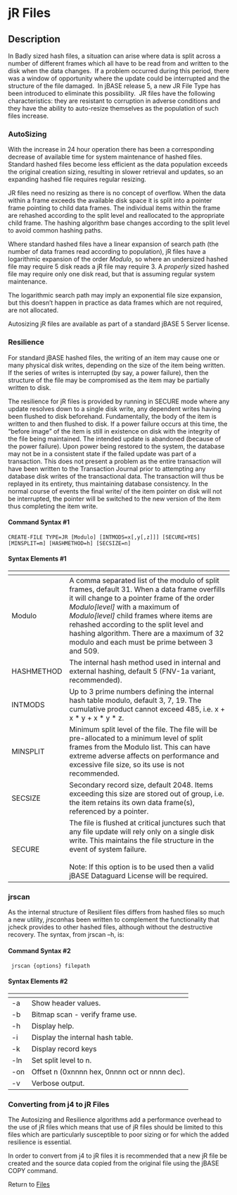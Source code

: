 # jR Files

<PageHeader />

## Description

In Badly sized hash files, a situation can arise where data is split across a number of different frames which all have to be read from and written to the disk when the data changes.  If a problem occurred during this period, there was a window of opportunity where the update could be interrupted and the structure of the file damaged.  In jBASE release 5, a new JR File Type has been introduced to eliminate this possibility.  JR files have the following characteristics: they are resistant to corruption in adverse conditions and they have the ability to auto-resize themselves as the population of such files increase.

### AutoSizing

With the increase in 24 hour operation there has been a corresponding decrease of available time for system maintenance of hashed files. Standard hashed files become less efficient as the data population exceeds the original creation sizing, resulting in slower retrieval and updates, so an expanding hashed file requires regular resizing.

JR files need no resizing as there is no concept of overflow. When the data within a frame exceeds the available disk space it is split into a pointer frame pointing to child data frames. The individual items within the frame are rehashed according to the split level and reallocated to the appropriate child frame. The hashing algorithm base changes according to the split level to avoid common hashing paths.

Where standard hashed files have a linear expansion of search path (the number of data frames read according to population), jR files have a logarithmic expansion of the order *Modulo*, so where an undersized hashed file may require 5 disk reads a jR file may require 3. A *properly* sized hashed file may require only one disk read, but that is assuming regular system maintenance.

The logarithmic search path may imply an exponential file size expansion, but this doesn’t happen in practice as data frames which are not required, are not allocated.

Autosizing jR files are available as part of a standard jBASE 5 Server license.

### Resilience

For standard jBASE hashed files, the writing of an item may cause one or many physical disk writes, depending on the size of the item being written. If the series of writes is interrupted (by say, a power failure), then the structure of the file may be compromised as the item may be partially written to disk.

The resilience for jR files is provided by running in SECURE mode where any update resolves down to a single disk write, any dependent writes having been flushed to disk beforehand. Fundamentally, the body of the item is written to and then flushed to disk. If a power failure occurs at this time, the “before image” of the item is still in existence on disk with the integrity of the file being maintained. The intended update is abandoned (because of the power failure). Upon power being restored to the system, the database may not be in a consistent state if the failed update was part of a transaction. This does not present a problem as the entire transaction will have been written to the Transaction Journal prior to attempting any database disk writes of the transactional data. The transaction will thus be replayed in its entirety, thus maintaining database consistency. In the normal course of events the final write/ of the item pointer on disk will not be interrupted, the pointer will be switched to the new version of the item thus completing the item write.

#### Command Syntax #1

```
CREATE-FILE TYPE=JR [Modulo] [INTMODS=x[,y[,z]]] [SECURE=YES] [MINSPLIT=m] [HASHMETHOD=h] [SECSIZE=n]
```

#### Syntax Elements #1

| <!----> | <!----> |
| --- | --- |
| Modulo | A comma separated list of the modulo of split frames, default 31. When a data frame overfills it will change to a pointer frame of the order *Modulo[level]* with a maximum of *Modulo[level]* child frames where items are rehashed according to the split level and hashing algorithm. There are a maximum of 32 modulo and each must be prime between 3 and 509. |
| HASHMETHOD | The internal hash method used in internal and external hashing, default 5 (FNV-1a variant, recommended). |
| INTMODS | Up to 3 prime numbers defining the internal hash table modulo, default 3, 7, 19. The cumulative product cannot exceed 485, i.e. x + x \* y + x \* y \* z. |
| MINSPLIT | Minimum split level of the file. The file will be pre-allocated to a minimum level of split frames from the Modulo list. This can have extreme adverse affects on performance and excessive file size, so its use is not recommended. |
| SECSIZE | Secondary record size, default 2048. Items exceeding this size are stored out of group, i.e. the item retains its own data frame(s), referenced by a pointer. |
| SECURE | The file is flushed at critical junctures such that any file update will rely only on a single disk write. This maintains the file structure in the event of system failure.<br><br>Note: If this option is to be used then a valid jBASE Dataguard License will be required. |

### **jrscan**

As the internal structure of Resilient files differs from hashed files so much a new utility, *jrscan*has been written to complement the functionality that jcheck provides to other hashed files, although without the destructive recovery. The syntax, from jrscan –h, is:

#### Command Syntax #2

```
 jrscan {options} filepath
```

#### Syntax Elements #2

| <!----> | <!----> |
| --- | --- |
| -a | Show header values. |
| -b | Bitmap scan - verify frame use. |
| -h | Display help. |
| -i | Display the internal hash table. |
| -k | Display record keys |
| -ln | Set split level to n. |
| -on | Offset n (0xnnnn hex, 0nnnn oct or nnnn dec). |
| -v | Verbose output. |

### Converting from j4 to jR Files

The Autosizing and Resilience algorithms add a performance overhead to the use of jR files which means that use of jR files should be limited to this files which are particularly susceptible to poor sizing or for which the added resilience is essential.

In order to convert from j4 to jR files it is recommended that a new jR file be created and the source data copied from the original file using the jBASE COPY command.

Return to [Files](./../jbase-files)
